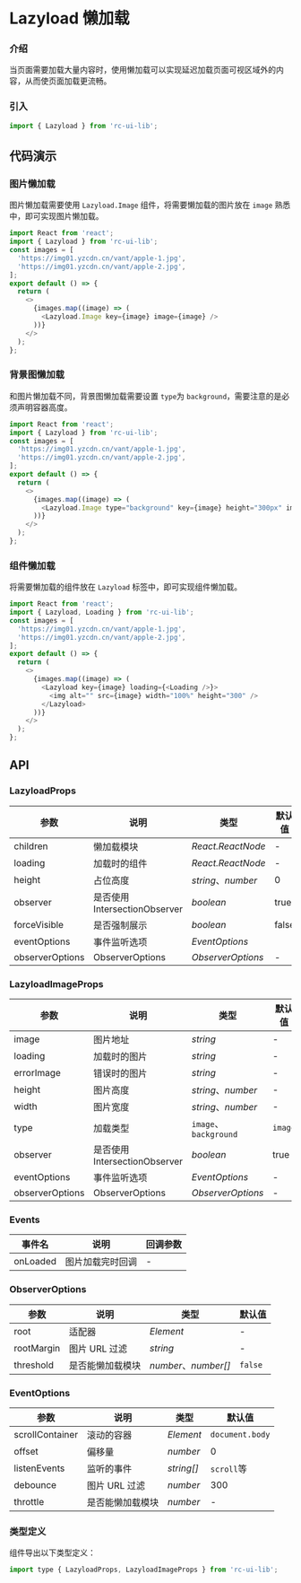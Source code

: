 # Lazyload 懒加载

### 介绍

当页面需要加载大量内容时，使用懒加载可以实现延迟加载页面可视区域外的内容，从而使页面加载更流畅。

### 引入

```js
import { Lazyload } from 'rc-ui-lib';
```

## 代码演示

### 图片懒加载

图片懒加载需要使用 `Lazyload.Image` 组件，将需要懒加载的图片放在 `image` 熟悉中，即可实现图片懒加载。

```js
import React from 'react';
import { Lazyload } from 'rc-ui-lib';
const images = [
  'https://img01.yzcdn.cn/vant/apple-1.jpg',
  'https://img01.yzcdn.cn/vant/apple-2.jpg',
];
export default () => {
  return (
    <>
      {images.map((image) => (
        <Lazyload.Image key={image} image={image} />
      ))}
    </>
  );
};
```

### 背景图懒加载

和图片懒加载不同，背景图懒加载需要设置 `type`为 `background`，需要注意的是必须声明容器高度。

```js
import React from 'react';
import { Lazyload } from 'rc-ui-lib';
const images = [
  'https://img01.yzcdn.cn/vant/apple-1.jpg',
  'https://img01.yzcdn.cn/vant/apple-2.jpg',
];
export default () => {
  return (
    <>
      {images.map((image) => (
        <Lazyload.Image type="background" key={image} height="300px" image={image} />
      ))}
    </>
  );
};
```

### 组件懒加载

将需要懒加载的组件放在 `Lazyload` 标签中，即可实现组件懒加载。

```js
import React from 'react';
import { Lazyload, Loading } from 'rc-ui-lib';
const images = [
  'https://img01.yzcdn.cn/vant/apple-1.jpg',
  'https://img01.yzcdn.cn/vant/apple-2.jpg',
];
export default () => {
  return (
    <>
      {images.map((image) => (
        <Lazyload key={image} loading={<Loading />}>
          <img alt="" src={image} width="100%" height="300" />
        </Lazyload>
      ))}
    </>
  );
};
```

## API

### LazyloadProps

| 参数            | 说明                          | 类型               | 默认值 |
| --------------- | ----------------------------- | ------------------ | ------ |
| children        | 懒加载模块                    | _React.ReactNode_  | -      |
| loading         | 加载时的组件                  | _React.ReactNode_  | -      |
| height          | 占位高度                      | _string_、_number_ | 0      |
| observer        | 是否使用 IntersectionObserver | _boolean_          | true   |
| forceVisible    | 是否强制展示                  | _boolean_          | false  |
| eventOptions    | 事件监听选项                  | _EventOptions_     |        |
| observerOptions | ObserverOptions               | _ObserverOptions_  | -      |

### LazyloadImageProps

| 参数            | 说明                          | 类型                   | 默认值  |
| --------------- | ----------------------------- | ---------------------- | ------- |
| image           | 图片地址                      | _string_               | -       |
| loading         | 加载时的图片                  | _string_               | -       |
| errorImage      | 错误时的图片                  | _string_               | -       |
| height          | 图片高度                      | _string_、_number_     | -       |
| width           | 图片宽度                      | _string_、_number_     | -       |
| type            | 加载类型                      | `image`、 `background` | `image` |
| observer        | 是否使用 IntersectionObserver | _boolean_              | true    |
| eventOptions    | 事件监听选项                  | _EventOptions_         | -       |
| observerOptions | ObserverOptions               | _ObserverOptions_      | -       |

### Events

| 事件名   | 说明             | 回调参数 |
| -------- | ---------------- | -------- |
| onLoaded | 图片加载完时回调 | -        |

### ObserverOptions

| 参数       | 说明             | 类型                 | 默认值  |
| ---------- | ---------------- | -------------------- | ------- |
| root       | 适配器           | _Element_            | -       |
| rootMargin | 图片 URL 过滤    | _string_             | -       |
| threshold  | 是否能懒加载模块 | _number_、_number[]_ | `false` |

### EventOptions

| 参数            | 说明             | 类型       | 默认值          |
| --------------- | ---------------- | ---------- | --------------- |
| scrollContainer | 滚动的容器       | _Element_  | `document.body` |
| offset          | 偏移量           | _number_   | 0               |
| listenEvents    | 监听的事件       | _string[]_ | `scroll`等      |
| debounce        | 图片 URL 过滤    | _number_   | 300             |
| throttle        | 是否能懒加载模块 | _number_   | -               |

### 类型定义

组件导出以下类型定义：

```js
import type { LazyloadProps, LazyloadImageProps } from 'rc-ui-lib';
```
